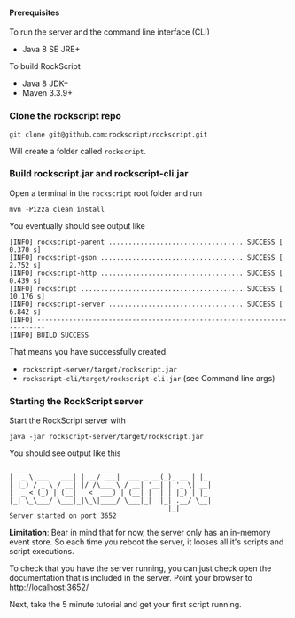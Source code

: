 #### Prerequisites

To run the server and the command line interface (CLI)
 * Java 8 SE JRE+

To build RockScript
 * Java 8 JDK+
 * Maven 3.3.9+

### Clone the rockscript repo

```
git clone git@github.com:rockscript/rockscript.git
```

Will create a folder called `rockscript`. 

### Build rockscript.jar and rockscript-cli.jar 

Open a terminal in the `rockscript` root folder and run

```
mvn -Pizza clean install
```

You eventually should see output like 

```
[INFO] rockscript-parent .................................. SUCCESS [  0.370 s]
[INFO] rockscript-gson .................................... SUCCESS [  2.752 s]
[INFO] rockscript-http .................................... SUCCESS [  0.439 s]
[INFO] rockscript ......................................... SUCCESS [ 10.176 s]
[INFO] rockscript-server .................................. SUCCESS [  6.842 s]
[INFO] ------------------------------------------------------------------------
[INFO] BUILD SUCCESS
```
 
That means you have successfully created 
 * `rockscript-server/target/rockscript.jar`
 * `rockscript-cli/target/rockscript-cli.jar` (see <a onclick="show('cli')">Command line args</a>)
 
### Starting the RockScript server

Start the RockScript server with 

```
java -jar rockscript-server/target/rockscript.jar
```

You should see output like this

```
 ____            _     ____            _       _    
|  _ \ ___   ___| | __/ ___|  ___ _ __(_)_ __ | |_  
| |_) / _ \ / __| |/ /\___ \ / __| '__| | '_ \| __| 
|  _ < (_) | (__|   <  ___) | (__| |  | | |_) | |_  
|_| \_\___/ \___|_|\_\|____/ \___|_|  |_| .__/ \__| 
                                        |_|         
Server started on port 3652
```

**Limitation**: Bear in mind that for now, the server only has an in-memory event store.
So each time you reboot the server, it looses all it's scripts and script executions.

To check that you have the server running, you can just check open 
the documentation that is included in the server. Point your browser 
to [http://localhost:3652/](http://localhost:3652/)

Next, take <a onclick="show('tutorial')">the 5 minute tutorial</a> and get your first 
script running.
